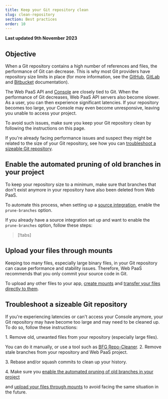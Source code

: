 ```yaml
---
title: Keep your Git repository clean
slug: clean-repository
section: Best practices
order: 10
---
```


**Last updated 9th November 2023**



## Objective  

When a Git repository contains a high number of references and files, the performance of Git can decrease.
This is why most Git providers have repository size limits in place (for more information, see the [GitHub](https://docs.github.com/en/repositories/working-with-files/managing-large-files/about-large-files-on-github), [GitLab](https://docs.gitlab.com/ee/user/gitlab_com/index.html#account-and-limit-settings)
and [Bitbucket](https://support.atlassian.com/bitbucket-cloud/docs/reduce-repository-size/) documentation).

The Web PaaS API and [Console](../administration/administration-web) are closely tied to Git.
When the performance of Git decreases, Web PaaS API servers also become slower.
As a user, you can then experience significant latencies.
If your repository becomes too large, your Console may even become unresponsive,
leaving you unable to access your project.

To avoid such issues, make sure you keep your Git repository clean by following the instructions on this page.

If you're already facing performance issues and suspect they might be related to the size of your Git repository,
see how you can [troubleshoot a sizeable Git repository](#troubleshoot-a-sizeable-git-repository).

## Enable the automated pruning of old branches in your project

To keep your repository size to a minimum,
make sure that branches that don't exist anymore in your repository have also been deleted from Web PaaS.

To automate this process, when setting up a [source integration](../../integrations),
enable the `prune-branches` option.

If you already have a source integration set up and want to enable the `prune-branches` option,
follow these steps:

> [!tabs]      


## Upload your files through mounts

Keeping too many files, especially large binary files, in your Git repository can cause performance and stability issues.
Therefore, Web PaaS recommends that you only commit your source code in Git.

To upload any other files to your app, [create mounts](https://docs.platform.sh/create-apps/app-reference.html#mounts)
and [transfer your files directly to them](https://docs.platform.sh/development/file-transfer.html#transfer-a-file-to-a-mount).

## Troubleshoot a sizeable Git repository

If you're experiencing latencies or can't access your Console anymore,
your Git repository may have become too large and may need to be cleaned up. 
To do so, follow these instructions:

1\. Remove old, unwanted files from your repository (especially large files).

   You can do it manually, or use a tool such as [BFG Repo-Cleaner](https://rtyley.github.io/bfg-repo-cleaner/).
2\. Remove stale branches from your repository and Web PaaS project.

3\. Rebase and/or squash commits to clean up your history.

4\. Make sure you [enable the automated pruning of old branches in your project](#enable-the-automated-pruning-of-old-branches-in-your-project)

   and [upload your files through mounts](#upload-your-files-through-mounts) to avoid facing the same situation in the future.
